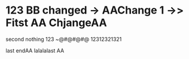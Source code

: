 # 123 BB changed -> AAChange 1 ->> Fitst AA ChjangeAA

second nothing
123
~@#@#@#@
12312321321

last endAA
lalalalast AA
